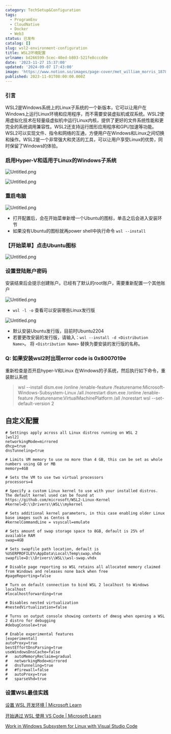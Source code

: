 ```yaml
---
category: TechSetup&Configuration
tags:
  - ProgramEnv
  - CloudNative
  - Docker
  - Web3
status: 已发布
catalog: []
slug: wsl2-environment-configuration
title: WSL2环境配置
urlname: bd266599-5cec-40ed-b803-521fe8cccdde
date: '2023-11-27 15:37:00'
updated: '2024-09-07 17:43:00'
image: 'https://www.notion.so/images/page-cover/met_william_morris_1878.jpg'
published: 2023-11-01T08:00:00.000Z
---
```


### 引言


WSL2是Windows系统上的Linux子系统的一个新版本，它可以让用户在Windows上运行Linux环境和应用程序，而不需要安装虚拟机或双系统。WSL2使用虚拟化技术在轻量级虚拟机中运行Linux内核，提供了更好的文件系统性能和更完全的系统调用兼容性。WSL2还支持运行图形应用程序和GPU加速等功能。WSL2可以实现文件、指令和网络的互通，方便用户在Windows和Linux之间切换和操作。WSL2是一个非常强大和灵活的工具，可以让用户享受Linux的优势，同时保留了Windows的体验。


### 启用Hyper-V和适用于Linux的Windows子系统


![Untitled.png](https://prod-files-secure.s3.us-west-2.amazonaws.com/5d24fe63-e567-4804-86f9-9fdc62e13082/62efe4d1-37d6-4606-a7b8-34dcd63ff38a/Untitled.png?X-Amz-Algorithm=AWS4-HMAC-SHA256&X-Amz-Content-Sha256=UNSIGNED-PAYLOAD&X-Amz-Credential=ASIAZI2LB46647OIHHUX%2F20250205%2Fus-west-2%2Fs3%2Faws4_request&X-Amz-Date=20250205T053819Z&X-Amz-Expires=3600&X-Amz-Security-Token=IQoJb3JpZ2luX2VjECUaCXVzLXdlc3QtMiJHMEUCIQCh2kBJIB1uhq66HpLMPBv8fqTj3OkHLQ0H14VxoqhkzgIgWBswSGD2%2F8K3pzsAR%2FYsyRQ5LVBh%2FjTftIqIulql4Usq%2FwMIPhAAGgw2Mzc0MjMxODM4MDUiDHjwGLp7NPPkJeg4nircA3M%2F3qYolztaWbW8JiJScO%2B%2B%2B%2Fxw4lUIYCpbJFJpSprNSjW0dhECIvIZJlmwahPaznXh1OC%2Fbyja5WWIA34R%2FdBwB04iouRXSx%2F42YgKqHwZQtltCc4%2FK2b8N4xx7Kybww7z8CHlzF4cm3wgjoOKNr8gLvS1u0Q6ytiKqsHJBKQwg7YNt5%2BKQAsfjT1xjCDIZn1r50C9SHBOko%2BjSAs9VTspf6FYJs4qiLf58o%2B8jwBcPHXgID8TVECx5uPziaJJX1UjSBAEu3NdIT%2B%2F2lhBrXatT3U%2FSnCjDdkAWKi2sf8gCs3n11E08YDVk7HXuBlEfvFj3TDlTPYdX6InKp6eu6%2FtfoBKxvWaDjuVjv%2BO2%2Bocz6FQUVtE5fbgWyQGQLgN6NLrT%2BEyoqekyB%2BTd%2F44z6GEONKKmFkDuhYS4vAodLgr8mNNhy%2BQtJHveo2MIfyfMJhlKVYRb41W3uJoEHrIdH91XFzAb3Xy%2B4fJZgN5QKONM%2BqW6vsw5kt341%2BkwTPLdvEQ4WyOCU862uSL0IcD1S59rWTRpeKNB%2FHbV6e8wPMU7Il6dxYUUvQxkfeZPmsVdqEOXS5xd9UqELAGTEdYJ5GOafWdhuEHUXfsDuhnfOlGoBPdsB767XVnUHWBMOXei70GOqUBYeQtr1pBpNtIOtf2EEnKXaKr%2F4kEzZ7TYhYcQnLS48mBoxCpfExZ51lnqQIX%2BBqCi3w3WKZwH8j091%2Bj%2BNbRtGVHznf5D57HZAE%2FP06b7%2FeVnKUlKPOpHfQZR3q2ZqBegpKiNeqvSWq%2BhPSGviEoLmmZng87SF5dYFHUh7hkZ6x81%2FumsZ%2B8grHVZtHmmidQoba7aLW6NBqlbfdyJWZf1W5PCu1t&X-Amz-Signature=c064166a49594a2570c7399b7acca915841f6fa9604f0cfec59f38ee50831336&X-Amz-SignedHeaders=host&x-id=GetObject)


![Untitled.png](https://prod-files-secure.s3.us-west-2.amazonaws.com/5d24fe63-e567-4804-86f9-9fdc62e13082/74866fe6-9ce5-4055-94c5-4900f6f5ff8b/Untitled.png?X-Amz-Algorithm=AWS4-HMAC-SHA256&X-Amz-Content-Sha256=UNSIGNED-PAYLOAD&X-Amz-Credential=ASIAZI2LB46647OIHHUX%2F20250205%2Fus-west-2%2Fs3%2Faws4_request&X-Amz-Date=20250205T053819Z&X-Amz-Expires=3600&X-Amz-Security-Token=IQoJb3JpZ2luX2VjECUaCXVzLXdlc3QtMiJHMEUCIQCh2kBJIB1uhq66HpLMPBv8fqTj3OkHLQ0H14VxoqhkzgIgWBswSGD2%2F8K3pzsAR%2FYsyRQ5LVBh%2FjTftIqIulql4Usq%2FwMIPhAAGgw2Mzc0MjMxODM4MDUiDHjwGLp7NPPkJeg4nircA3M%2F3qYolztaWbW8JiJScO%2B%2B%2B%2Fxw4lUIYCpbJFJpSprNSjW0dhECIvIZJlmwahPaznXh1OC%2Fbyja5WWIA34R%2FdBwB04iouRXSx%2F42YgKqHwZQtltCc4%2FK2b8N4xx7Kybww7z8CHlzF4cm3wgjoOKNr8gLvS1u0Q6ytiKqsHJBKQwg7YNt5%2BKQAsfjT1xjCDIZn1r50C9SHBOko%2BjSAs9VTspf6FYJs4qiLf58o%2B8jwBcPHXgID8TVECx5uPziaJJX1UjSBAEu3NdIT%2B%2F2lhBrXatT3U%2FSnCjDdkAWKi2sf8gCs3n11E08YDVk7HXuBlEfvFj3TDlTPYdX6InKp6eu6%2FtfoBKxvWaDjuVjv%2BO2%2Bocz6FQUVtE5fbgWyQGQLgN6NLrT%2BEyoqekyB%2BTd%2F44z6GEONKKmFkDuhYS4vAodLgr8mNNhy%2BQtJHveo2MIfyfMJhlKVYRb41W3uJoEHrIdH91XFzAb3Xy%2B4fJZgN5QKONM%2BqW6vsw5kt341%2BkwTPLdvEQ4WyOCU862uSL0IcD1S59rWTRpeKNB%2FHbV6e8wPMU7Il6dxYUUvQxkfeZPmsVdqEOXS5xd9UqELAGTEdYJ5GOafWdhuEHUXfsDuhnfOlGoBPdsB767XVnUHWBMOXei70GOqUBYeQtr1pBpNtIOtf2EEnKXaKr%2F4kEzZ7TYhYcQnLS48mBoxCpfExZ51lnqQIX%2BBqCi3w3WKZwH8j091%2Bj%2BNbRtGVHznf5D57HZAE%2FP06b7%2FeVnKUlKPOpHfQZR3q2ZqBegpKiNeqvSWq%2BhPSGviEoLmmZng87SF5dYFHUh7hkZ6x81%2FumsZ%2B8grHVZtHmmidQoba7aLW6NBqlbfdyJWZf1W5PCu1t&X-Amz-Signature=96dd5cb7ce97a925876a62e003ffe9c64d1ffe2b06513374a5b503194b96093c&X-Amz-SignedHeaders=host&x-id=GetObject)


### 重启电脑


![Untitled.png](https://prod-files-secure.s3.us-west-2.amazonaws.com/5d24fe63-e567-4804-86f9-9fdc62e13082/ed8ca255-2fda-4c1b-9b1a-f1896300e8e7/Untitled.png?X-Amz-Algorithm=AWS4-HMAC-SHA256&X-Amz-Content-Sha256=UNSIGNED-PAYLOAD&X-Amz-Credential=ASIAZI2LB46647OIHHUX%2F20250205%2Fus-west-2%2Fs3%2Faws4_request&X-Amz-Date=20250205T053819Z&X-Amz-Expires=3600&X-Amz-Security-Token=IQoJb3JpZ2luX2VjECUaCXVzLXdlc3QtMiJHMEUCIQCh2kBJIB1uhq66HpLMPBv8fqTj3OkHLQ0H14VxoqhkzgIgWBswSGD2%2F8K3pzsAR%2FYsyRQ5LVBh%2FjTftIqIulql4Usq%2FwMIPhAAGgw2Mzc0MjMxODM4MDUiDHjwGLp7NPPkJeg4nircA3M%2F3qYolztaWbW8JiJScO%2B%2B%2B%2Fxw4lUIYCpbJFJpSprNSjW0dhECIvIZJlmwahPaznXh1OC%2Fbyja5WWIA34R%2FdBwB04iouRXSx%2F42YgKqHwZQtltCc4%2FK2b8N4xx7Kybww7z8CHlzF4cm3wgjoOKNr8gLvS1u0Q6ytiKqsHJBKQwg7YNt5%2BKQAsfjT1xjCDIZn1r50C9SHBOko%2BjSAs9VTspf6FYJs4qiLf58o%2B8jwBcPHXgID8TVECx5uPziaJJX1UjSBAEu3NdIT%2B%2F2lhBrXatT3U%2FSnCjDdkAWKi2sf8gCs3n11E08YDVk7HXuBlEfvFj3TDlTPYdX6InKp6eu6%2FtfoBKxvWaDjuVjv%2BO2%2Bocz6FQUVtE5fbgWyQGQLgN6NLrT%2BEyoqekyB%2BTd%2F44z6GEONKKmFkDuhYS4vAodLgr8mNNhy%2BQtJHveo2MIfyfMJhlKVYRb41W3uJoEHrIdH91XFzAb3Xy%2B4fJZgN5QKONM%2BqW6vsw5kt341%2BkwTPLdvEQ4WyOCU862uSL0IcD1S59rWTRpeKNB%2FHbV6e8wPMU7Il6dxYUUvQxkfeZPmsVdqEOXS5xd9UqELAGTEdYJ5GOafWdhuEHUXfsDuhnfOlGoBPdsB767XVnUHWBMOXei70GOqUBYeQtr1pBpNtIOtf2EEnKXaKr%2F4kEzZ7TYhYcQnLS48mBoxCpfExZ51lnqQIX%2BBqCi3w3WKZwH8j091%2Bj%2BNbRtGVHznf5D57HZAE%2FP06b7%2FeVnKUlKPOpHfQZR3q2ZqBegpKiNeqvSWq%2BhPSGviEoLmmZng87SF5dYFHUh7hkZ6x81%2FumsZ%2B8grHVZtHmmidQoba7aLW6NBqlbfdyJWZf1W5PCu1t&X-Amz-Signature=abadfa883c9011542a05796e1d40759ebc058e50baf2f547dc4034ecb1ff4ebb&X-Amz-SignedHeaders=host&x-id=GetObject)

- 打开配置后，会在开始菜单新增一个Ubuntu的图标，单击之后会进入安装环节
- 如果没有Ubuntu的图标就再power shell中执行命令 `wsl --install`

### 【开始菜单】点击Ubuntu图标


![Untitled.png](https://prod-files-secure.s3.us-west-2.amazonaws.com/5d24fe63-e567-4804-86f9-9fdc62e13082/d7415a12-f453-43fe-a604-a208d85638a3/Untitled.png?X-Amz-Algorithm=AWS4-HMAC-SHA256&X-Amz-Content-Sha256=UNSIGNED-PAYLOAD&X-Amz-Credential=ASIAZI2LB46647OIHHUX%2F20250205%2Fus-west-2%2Fs3%2Faws4_request&X-Amz-Date=20250205T053819Z&X-Amz-Expires=3600&X-Amz-Security-Token=IQoJb3JpZ2luX2VjECUaCXVzLXdlc3QtMiJHMEUCIQCh2kBJIB1uhq66HpLMPBv8fqTj3OkHLQ0H14VxoqhkzgIgWBswSGD2%2F8K3pzsAR%2FYsyRQ5LVBh%2FjTftIqIulql4Usq%2FwMIPhAAGgw2Mzc0MjMxODM4MDUiDHjwGLp7NPPkJeg4nircA3M%2F3qYolztaWbW8JiJScO%2B%2B%2B%2Fxw4lUIYCpbJFJpSprNSjW0dhECIvIZJlmwahPaznXh1OC%2Fbyja5WWIA34R%2FdBwB04iouRXSx%2F42YgKqHwZQtltCc4%2FK2b8N4xx7Kybww7z8CHlzF4cm3wgjoOKNr8gLvS1u0Q6ytiKqsHJBKQwg7YNt5%2BKQAsfjT1xjCDIZn1r50C9SHBOko%2BjSAs9VTspf6FYJs4qiLf58o%2B8jwBcPHXgID8TVECx5uPziaJJX1UjSBAEu3NdIT%2B%2F2lhBrXatT3U%2FSnCjDdkAWKi2sf8gCs3n11E08YDVk7HXuBlEfvFj3TDlTPYdX6InKp6eu6%2FtfoBKxvWaDjuVjv%2BO2%2Bocz6FQUVtE5fbgWyQGQLgN6NLrT%2BEyoqekyB%2BTd%2F44z6GEONKKmFkDuhYS4vAodLgr8mNNhy%2BQtJHveo2MIfyfMJhlKVYRb41W3uJoEHrIdH91XFzAb3Xy%2B4fJZgN5QKONM%2BqW6vsw5kt341%2BkwTPLdvEQ4WyOCU862uSL0IcD1S59rWTRpeKNB%2FHbV6e8wPMU7Il6dxYUUvQxkfeZPmsVdqEOXS5xd9UqELAGTEdYJ5GOafWdhuEHUXfsDuhnfOlGoBPdsB767XVnUHWBMOXei70GOqUBYeQtr1pBpNtIOtf2EEnKXaKr%2F4kEzZ7TYhYcQnLS48mBoxCpfExZ51lnqQIX%2BBqCi3w3WKZwH8j091%2Bj%2BNbRtGVHznf5D57HZAE%2FP06b7%2FeVnKUlKPOpHfQZR3q2ZqBegpKiNeqvSWq%2BhPSGviEoLmmZng87SF5dYFHUh7hkZ6x81%2FumsZ%2B8grHVZtHmmidQoba7aLW6NBqlbfdyJWZf1W5PCu1t&X-Amz-Signature=37c32a8094cf33fddac74cd32421f603a1de76f0d2bfcbde0b0cc5fbab52af80&X-Amz-SignedHeaders=host&x-id=GetObject)


### 设置登陆账户密码


安装结束后会提示创建账户。已经有了默认的root账户，需要重新配置一个其他账户


![Untitled.png](https://prod-files-secure.s3.us-west-2.amazonaws.com/5d24fe63-e567-4804-86f9-9fdc62e13082/bb38a6ce-031e-4122-9787-de509d2240bf/Untitled.png?X-Amz-Algorithm=AWS4-HMAC-SHA256&X-Amz-Content-Sha256=UNSIGNED-PAYLOAD&X-Amz-Credential=ASIAZI2LB46647OIHHUX%2F20250205%2Fus-west-2%2Fs3%2Faws4_request&X-Amz-Date=20250205T053819Z&X-Amz-Expires=3600&X-Amz-Security-Token=IQoJb3JpZ2luX2VjECUaCXVzLXdlc3QtMiJHMEUCIQCh2kBJIB1uhq66HpLMPBv8fqTj3OkHLQ0H14VxoqhkzgIgWBswSGD2%2F8K3pzsAR%2FYsyRQ5LVBh%2FjTftIqIulql4Usq%2FwMIPhAAGgw2Mzc0MjMxODM4MDUiDHjwGLp7NPPkJeg4nircA3M%2F3qYolztaWbW8JiJScO%2B%2B%2B%2Fxw4lUIYCpbJFJpSprNSjW0dhECIvIZJlmwahPaznXh1OC%2Fbyja5WWIA34R%2FdBwB04iouRXSx%2F42YgKqHwZQtltCc4%2FK2b8N4xx7Kybww7z8CHlzF4cm3wgjoOKNr8gLvS1u0Q6ytiKqsHJBKQwg7YNt5%2BKQAsfjT1xjCDIZn1r50C9SHBOko%2BjSAs9VTspf6FYJs4qiLf58o%2B8jwBcPHXgID8TVECx5uPziaJJX1UjSBAEu3NdIT%2B%2F2lhBrXatT3U%2FSnCjDdkAWKi2sf8gCs3n11E08YDVk7HXuBlEfvFj3TDlTPYdX6InKp6eu6%2FtfoBKxvWaDjuVjv%2BO2%2Bocz6FQUVtE5fbgWyQGQLgN6NLrT%2BEyoqekyB%2BTd%2F44z6GEONKKmFkDuhYS4vAodLgr8mNNhy%2BQtJHveo2MIfyfMJhlKVYRb41W3uJoEHrIdH91XFzAb3Xy%2B4fJZgN5QKONM%2BqW6vsw5kt341%2BkwTPLdvEQ4WyOCU862uSL0IcD1S59rWTRpeKNB%2FHbV6e8wPMU7Il6dxYUUvQxkfeZPmsVdqEOXS5xd9UqELAGTEdYJ5GOafWdhuEHUXfsDuhnfOlGoBPdsB767XVnUHWBMOXei70GOqUBYeQtr1pBpNtIOtf2EEnKXaKr%2F4kEzZ7TYhYcQnLS48mBoxCpfExZ51lnqQIX%2BBqCi3w3WKZwH8j091%2Bj%2BNbRtGVHznf5D57HZAE%2FP06b7%2FeVnKUlKPOpHfQZR3q2ZqBegpKiNeqvSWq%2BhPSGviEoLmmZng87SF5dYFHUh7hkZ6x81%2FumsZ%2B8grHVZtHmmidQoba7aLW6NBqlbfdyJWZf1W5PCu1t&X-Amz-Signature=7312a1e621938300c1668ca0e75994ebeecc1cbc48c3adcb34bd891d96e6f648&X-Amz-SignedHeaders=host&x-id=GetObject)

- `wsl -l -o` 查看可以安装哪些Linux发行版

![Untitled.png](https://prod-files-secure.s3.us-west-2.amazonaws.com/5d24fe63-e567-4804-86f9-9fdc62e13082/4b4e5e2f-4e13-4651-8884-559a62c38137/Untitled.png?X-Amz-Algorithm=AWS4-HMAC-SHA256&X-Amz-Content-Sha256=UNSIGNED-PAYLOAD&X-Amz-Credential=ASIAZI2LB46647OIHHUX%2F20250205%2Fus-west-2%2Fs3%2Faws4_request&X-Amz-Date=20250205T053819Z&X-Amz-Expires=3600&X-Amz-Security-Token=IQoJb3JpZ2luX2VjECUaCXVzLXdlc3QtMiJHMEUCIQCh2kBJIB1uhq66HpLMPBv8fqTj3OkHLQ0H14VxoqhkzgIgWBswSGD2%2F8K3pzsAR%2FYsyRQ5LVBh%2FjTftIqIulql4Usq%2FwMIPhAAGgw2Mzc0MjMxODM4MDUiDHjwGLp7NPPkJeg4nircA3M%2F3qYolztaWbW8JiJScO%2B%2B%2B%2Fxw4lUIYCpbJFJpSprNSjW0dhECIvIZJlmwahPaznXh1OC%2Fbyja5WWIA34R%2FdBwB04iouRXSx%2F42YgKqHwZQtltCc4%2FK2b8N4xx7Kybww7z8CHlzF4cm3wgjoOKNr8gLvS1u0Q6ytiKqsHJBKQwg7YNt5%2BKQAsfjT1xjCDIZn1r50C9SHBOko%2BjSAs9VTspf6FYJs4qiLf58o%2B8jwBcPHXgID8TVECx5uPziaJJX1UjSBAEu3NdIT%2B%2F2lhBrXatT3U%2FSnCjDdkAWKi2sf8gCs3n11E08YDVk7HXuBlEfvFj3TDlTPYdX6InKp6eu6%2FtfoBKxvWaDjuVjv%2BO2%2Bocz6FQUVtE5fbgWyQGQLgN6NLrT%2BEyoqekyB%2BTd%2F44z6GEONKKmFkDuhYS4vAodLgr8mNNhy%2BQtJHveo2MIfyfMJhlKVYRb41W3uJoEHrIdH91XFzAb3Xy%2B4fJZgN5QKONM%2BqW6vsw5kt341%2BkwTPLdvEQ4WyOCU862uSL0IcD1S59rWTRpeKNB%2FHbV6e8wPMU7Il6dxYUUvQxkfeZPmsVdqEOXS5xd9UqELAGTEdYJ5GOafWdhuEHUXfsDuhnfOlGoBPdsB767XVnUHWBMOXei70GOqUBYeQtr1pBpNtIOtf2EEnKXaKr%2F4kEzZ7TYhYcQnLS48mBoxCpfExZ51lnqQIX%2BBqCi3w3WKZwH8j091%2Bj%2BNbRtGVHznf5D57HZAE%2FP06b7%2FeVnKUlKPOpHfQZR3q2ZqBegpKiNeqvSWq%2BhPSGviEoLmmZng87SF5dYFHUh7hkZ6x81%2FumsZ%2B8grHVZtHmmidQoba7aLW6NBqlbfdyJWZf1W5PCu1t&X-Amz-Signature=bf3243b1802fcd4c0fabbc189f6f885724977c9a5c264ebf398e468d9df4fe92&X-Amz-SignedHeaders=host&x-id=GetObject)

- 默认安装Ubuntu发行版，目前时Ubuntu2204
- 若要更改安装的发行版，请输入：`wsl --install -d <Distribution Name>`。 将 `<Distribution Name>` 替换为要安装的发行版的名称。

### Q: 如果安装wsl2时出现error code is 0x8007019e


重新检查是否开启hyper-V和Linux 在Windows的子系统，然后执行如下命令，重装默认系统

> wsl --install
> dism.exe /online /enable-feature /featurename:Microsoft-Windows-Subsystem-Linux /all /norestart
> dism.exe /online /enable-feature /featurename:VirtualMachinePlatform /all /norestart
> wsl --set-default-version 2

## 自定义配置


```shell
# Settings apply across all Linux distros running on WSL 2
[wsl2]
networkingMode=mirrored
dhcp=true
dnsTunneling=true

# Limits VM memory to use no more than 4 GB, this can be set as whole numbers using GB or MB
memory=4GB 

# Sets the VM to use two virtual processors
processors=4

# Specify a custom Linux kernel to use with your installed distros. The default kernel used can be found at https://github.com/microsoft/WSL2-Linux-Kernel
#kernel=D:\\Drivers\\WSL\\mykernel

# Sets additional kernel parameters, in this case enabling older Linux base images such as Centos 6
#kernelCommandLine = vsyscall=emulate

# Sets amount of swap storage space to 8GB, default is 25% of available RAM
swap=4GB

# Sets swapfile path location, default is %USERPROFILE%\AppData\Local\Temp\swap.vhdx
swapfile=D:\\Drivers\\WSL\\wsl-swap.vhdx

# Disable page reporting so WSL retains all allocated memory claimed from Windows and releases none back when free
#pageReporting=false

# Turn on default connection to bind WSL 2 localhost to Windows localhost
#localhostforwarding=true

# Disables nested virtualization
#nestedVirtualization=false

# Turns on output console showing contents of dmesg when opening a WSL 2 distro for debugging
#debugConsole=true

# Enable experimental features
[experimental]
autoProxy=true
bestEffortDnsParsing=true
useWindowsDnsCache=false
#   autoMemoryReclaim=gradual
#   networkingMode=mirrored
#   dnsTunneling=true
#   #firewall=false
#   autoProxy=true
#   sparseVhd=true
```


### 设置WSL最佳实践


[设置 WSL 开发环境 | Microsoft Learn](https://learn.microsoft.com/zh-cn/windows/wsl/setup/environment#set-up-your-linux-username-and-password)


[开始通过 WSL 使用 VS Code | Microsoft Learn](https://learn.microsoft.com/zh-cn/windows/wsl/tutorials/wsl-vscode)


[Work in Windows Subsystem for Linux with Visual Studio Code](https://code.visualstudio.com/docs/remote/wsl-tutorial)

